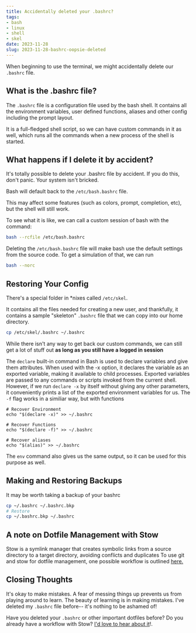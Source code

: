 ```yaml
---
title: Accidentally deleted your .bashrc?
tags:
- bash
- linux
- shell
- skel
date: 2023-11-28
slug: 2023-11-28-bashrc-oopsie-deleted
---
```


When beginning to use the terminal, we might accidentally delete our `.bashrc` file.

## What is the .bashrc file?

The `.bashrc` file is a configuration file used by the bash shell. It contains all the environment variables, user defined functions, aliases and other config including the prompt layout.

It is a full-fledged shell script, so we can have custom commands in it as well, which runs all the commands when a new process of the shell is started.

## What happens if I delete it by accident?

It's totally possible to delete your .bashrc file by accident. If you do this, don't panic. Your system isn't bricked. 

Bash will default back to the `/etc/bash.bashrc` file. 

This may affect some features (such as colors, prompt, completion, etc), but the shell will still work.

To see what it is like, we can call a custom session of bash with the command:
```sh
bash --rcfile /etc/bash.bashrc
```

Deleting the `/etc/bash.bashrc` file will make bash use the default settings from the source code. To get a simulation of that, we can run

```sh
bash --norc
```

## Restoring Your Config

There's a special folder in *nixes called `/etc/skel`. 

It contains all the files needed for creating a new user, and thankfully, it contains a sample "skeleton" `.bashrc` file that we can copy into our home directory.

```sh
cp /etc/skel/.bashrc ~/.bashrc
```

While there isn't any way to get back our custom commands, we can still get a lot of stuff out **as long as you still have a logged in session**

The `declare` built-in command in Bash is used to declare variables and give them attributes. When used with the -x option, it declares the variable as an exported variable, making it available to child processes. Exported variables are passed to any commands or scripts invoked from the current shell. However, if we run `declare -x` by itself without giving any other parameters, it conveniently prints a list of the exported environment variables for us. The `-f` flag works in a similiar way, but with functions

```shell
# Recover Environment
echo "$(declare -x)" >> ~/.bashrc

# Recover Functions
echo "$(declare -f)" >> ~/.bashrc

# Recover aliases
echo "$(alias)" >> ~/.bashrc
```

The `env` command also gives us the same output, so it can be used for this purpose as well.

## Making and Restoring Backups

It may be worth taking a backup of your bashrc
```sh
cp ~/.bashrc ~/.bashrc.bkp
# Restore
cp ~/.bashrc.bkp ~/.bashrc
```

## A note on Dotfile Management with Stow

Stow is a symlink manager that creates symbolic links from a source directory to a target directory, avoiding conflicts and duplicates
To use git and stow for dotfile management, one possible workflow is outlined [here.](https://apiumhub.com/tech-blog-barcelona/managing-dotfiles-with-stow/)

## Closing Thoughts

It's okay to make mistakes. A fear of messing things up prevents us from playing around to learn. The beauty of learning is in making mistakes. I've deleted my `.bashrc` file before-- it's nothing to be ashamed of!

Have you deleted your `.bashrc` or other important dotfiles before? Do you already have a workflow with Stow? [I'd love to hear about it](mailto:hello@ishan.page)!.